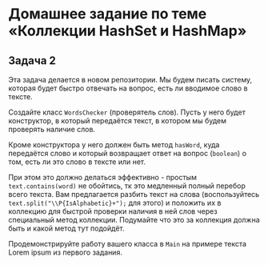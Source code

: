 # Домашнее задание по теме «Коллекции HashSet и HashMap»

## Задача 2 
Эта задача делается в новом репозитории.
Мы будем писать систему, которая будет быстро отвечать на вопрос, есть ли вводимое слово в тексте.

Создайте класс `WordsChecker` (проверятель слов). Пусть у него будет конструктор, в который передаётся текст, в котором мы будем проверять наличие слов.

Кроме конструктора у него должен быть метод `hasWord`, куда передаётся слово и который возвращает ответ на вопрос (`boolean`) о том, есть ли это слово в тексте или нет.

При этом это должно делаться эффективно - простым `text.contains(word)` не обойтись, тк это медленный полный перебор всего текста.
Вам предлагается разбить текст на слова (воспользуйтесь `text.split("\\P{IsAlphabetic}+");` для этого) и положить их в коллекцию для быстрой проверки наличия в ней слов через специальный метод коллекции.
Подумайте что это за коллекция должна быть и какой метод тут подойдёт.

Продемонстрируйте работу вашего класса в `Main` на примере текста Lorem ipsum из первого задания.
